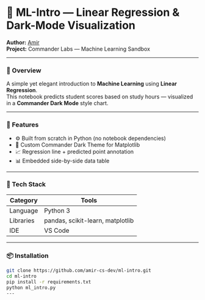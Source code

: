 # 🧠 ML-Intro — Linear Regression & Dark-Mode Visualization

**Author:** [Amir](https://github.com/amir-cs-dev)  
**Project:** Commander Labs — Machine Learning Sandbox  

---

### 🚀 Overview
A simple yet elegant introduction to **Machine Learning** using **Linear Regression**.  
This notebook predicts student scores based on study hours — visualized in a **Commander Dark Mode** style chart.

---

### 🧩 Features
- ⚙️ Built from scratch in Python (no notebook dependencies)  
- 🌙 Custom Commander Dark Theme for Matplotlib  
- 📈 Regression line + predicted point annotation  
- 📊 Embedded side-by-side data table  

---

### 🧠 Tech Stack
| Category | Tools |
|-----------|-------|
| Language | Python 3 |
| Libraries | pandas, scikit-learn, matplotlib |
| IDE | VS Code |

---

### 📦 Installation
```bash
git clone https://github.com/amir-cs-dev/ml-intro.git
cd ml-intro
pip install -r requirements.txt
python ml_intro.py
---
